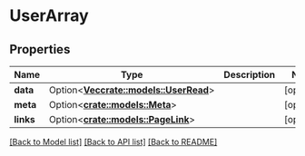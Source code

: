 # UserArray

## Properties

Name | Type | Description | Notes
------------ | ------------- | ------------- | -------------
**data** | Option<[**Vec<crate::models::UserRead>**](UserRead.md)> |  | [optional]
**meta** | Option<[**crate::models::Meta**](Meta.md)> |  | [optional]
**links** | Option<[**crate::models::PageLink**](PageLink.md)> |  | [optional]

[[Back to Model list]](../README.md#documentation-for-models) [[Back to API list]](../README.md#documentation-for-api-endpoints) [[Back to README]](../README.md)


